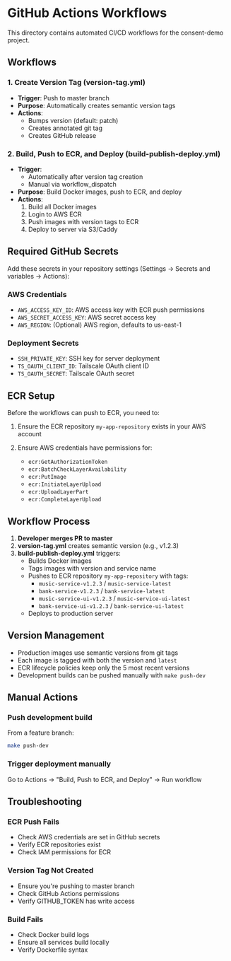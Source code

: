 # GitHub Actions Workflows

This directory contains automated CI/CD workflows for the consent-demo project.

## Workflows

### 1. Create Version Tag (version-tag.yml)
- **Trigger**: Push to master branch
- **Purpose**: Automatically creates semantic version tags
- **Actions**:
  - Bumps version (default: patch)
  - Creates annotated git tag
  - Creates GitHub release

### 2. Build, Push to ECR, and Deploy (build-publish-deploy.yml)
- **Trigger**: 
  - Automatically after version tag creation
  - Manual via workflow_dispatch
- **Purpose**: Build Docker images, push to ECR, and deploy
- **Actions**:
  1. Build all Docker images
  2. Login to AWS ECR
  3. Push images with version tags to ECR
  4. Deploy to server via S3/Caddy

## Required GitHub Secrets

Add these secrets in your repository settings (Settings → Secrets and variables → Actions):

### AWS Credentials
- `AWS_ACCESS_KEY_ID`: AWS access key with ECR push permissions
- `AWS_SECRET_ACCESS_KEY`: AWS secret access key
- `AWS_REGION`: (Optional) AWS region, defaults to us-east-1

### Deployment Secrets
- `SSH_PRIVATE_KEY`: SSH key for server deployment
- `TS_OAUTH_CLIENT_ID`: Tailscale OAuth client ID
- `TS_OAUTH_SECRET`: Tailscale OAuth secret

## ECR Setup

Before the workflows can push to ECR, you need to:

1. Ensure the ECR repository `my-app-repository` exists in your AWS account

2. Ensure AWS credentials have permissions for:
   - `ecr:GetAuthorizationToken`
   - `ecr:BatchCheckLayerAvailability`
   - `ecr:PutImage`
   - `ecr:InitiateLayerUpload`
   - `ecr:UploadLayerPart`
   - `ecr:CompleteLayerUpload`

## Workflow Process

1. **Developer merges PR to master**
2. **version-tag.yml** creates semantic version (e.g., v1.2.3)
3. **build-publish-deploy.yml** triggers:
   - Builds Docker images
   - Tags images with version and service name
   - Pushes to ECR repository `my-app-repository` with tags:
     - `music-service-v1.2.3` / `music-service-latest`
     - `bank-service-v1.2.3` / `bank-service-latest`
     - `music-service-ui-v1.2.3` / `music-service-ui-latest`
     - `bank-service-ui-v1.2.3` / `bank-service-ui-latest`
   - Deploys to production server

## Version Management

- Production images use semantic versions from git tags
- Each image is tagged with both the version and `latest`
- ECR lifecycle policies keep only the 5 most recent versions
- Development builds can be pushed manually with `make push-dev`

## Manual Actions

### Push development build
From a feature branch:
```bash
make push-dev
```

### Trigger deployment manually
Go to Actions → "Build, Push to ECR, and Deploy" → Run workflow

## Troubleshooting

### ECR Push Fails
- Check AWS credentials are set in GitHub secrets
- Verify ECR repositories exist
- Check IAM permissions for ECR

### Version Tag Not Created
- Ensure you're pushing to master branch
- Check GitHub Actions permissions
- Verify GITHUB_TOKEN has write access

### Build Fails
- Check Docker build logs
- Ensure all services build locally
- Verify Dockerfile syntax